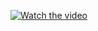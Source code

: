 [![Watch the video](https://img.youtube.com/vi/Nb_6BuZ3Brc/hqdefault.jpg)](https://www.youtube.com/embed/Nb_6BuZ3Brc)
